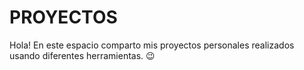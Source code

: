 # PROYECTOS
Hola! En este espacio comparto mis proyectos personales realizados usando diferentes herramientas. 😉 
